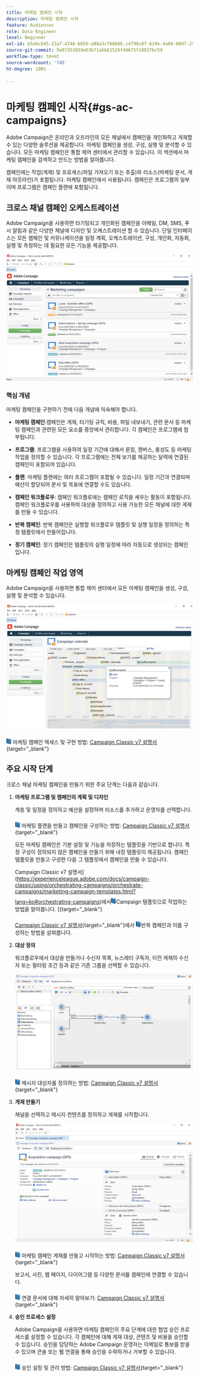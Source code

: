 ```yaml
---
title: 마케팅 캠페인 시작
description: 마케팅 캠페인 시작
feature: Audiences
role: Data Engineer
level: Beginner
exl-id: b5a6c845-13a7-4746-b856-a08a3cf80b66,c4798c8f-619e-4a60-80d7-29b9e4c61168
source-git-commit: 9e07353859e63b71abb61526f40675f18837bc59
workflow-type: tm+mt
source-wordcount: '745'
ht-degree: 100%

---
```


# 마케팅 캠페인 시작{#gs-ac-campaigns}

Adobe Campaign은 온라인과 오프라인의 모든 채널에서 캠페인을 개인화하고 게재할 수 있는 다양한 솔루션을 제공합니다. 마케팅 캠페인을 생성, 구성, 실행 및 분석할 수 있습니다. 모든 마케팅 캠페인은 통합 제어 센터에서 관리할 수 있습니다. 이 섹션에서 마케팅 캠페인을 검색하고 만드는 방법을 알아봅니다.

캠페인에는 작업(게재) 및 프로세스(파일 가져오기 또는 추출)와 리소스(마케팅 문서, 게재 아웃라인)가 포함됩니다. 마케팅 캠페인에서 사용됩니다. 캠페인은 프로그램의 일부이며 프로그램은 캠페인 플랜에 포함됩니다.

## 크로스 채널 캠페인 오케스트레이션

Adobe Campaign을 사용하면 타기팅되고 개인화된 캠페인을 이메일, DM, SMS, 푸시 알림과 같은 다양한 채널에 디자인 및 오케스트레이션 할 수 있습니다. 단일 인터페이스는 모든 캠페인 및 커뮤니케이션을 일정 계획, 오케스트레이션, 구성, 개인화, 자동화, 실행 및 측정하는 데 필요한 모든 기능을 제공합니다.

![](assets/campaign-tab.png)

### 핵심 개념

마케팅 캠페인을 구현하기 전에 다음 개념에 익숙해야 합니다.

* **마케팅 캠페인**:캠페인은 게재, 타기팅 규칙, 비용, 파일 내보내기, 관련 문서 등 마케팅 캠페인과 관련된 모든 요소를 중앙에서 관리합니다. 각 캠페인은 프로그램에 첨부됩니다.

* **프로그램**: 프로그램을 사용하여 일정 기간에 대해서 론칭, 캔버스, 충성도 등 마케팅 작업을 정의할 수 있습니다. 각 프로그램에는 전체 보기를 제공하는 달력에 연결된 캠페인이 포함되어 있습니다.

* **플랜**: 마케팅 플랜에는 여러 프로그램이 포함될 수 있습니다. 일정 기간과 연결되며 예산이 할당되어 문서 및 목표에 연결할 수도 있습니다.

* **캠페인 워크플로우**: 캠페인 워크플로에는 캠페인 로직을 세우는 활동이 포함됩니다. 캠페인 워크플로우를 사용하여 대상을 정의하고 사용 가능한 모든 채널에 대한 게재를 만들 수 있습니다.

* **반복 캠페인**: 반복 캠페인은 실행할 워크플로우 템플릿 및 실행 일정을 정의하는 특정 템플릿에서 만들어집니다.

* **정기 캠페인**: 정기 캠페인은 템플릿의 실행 일정에 따라 자동으로 생성되는 캠페인입니다.

## 마케팅 캠페인 작업 영역

Adobe Campaign을 사용하면 통합 제어 센터에서 모든 마케팅 캠페인을 생성, 구성, 실행 및 분석할 수 있습니다.

![](assets/calendar.png)

![](../assets/do-not-localize/book.png) 마케팅 캠페인 액세스 및 구현 방법: [Campaign Classic v7 설명서](https://experienceleague.adobe.com/docs/campaign-classic/using/orchestrating-campaigns/about-marketing-campaigns/accessing-marketing-campaigns.html?lang=ko#orchestrating-campaigns){target=&quot;_blank&quot;}


## 주요 시작 단계

크로스 채널 마케팅 캠페인을 만들기 위한 주요 단계는 다음과 같습니다.

1. **마케팅 프로그램 및 캠페인의 계획 및 디자인**

   계층 및 일정을 정의하고 예산을 설정하며 리소스를 추가하고 운영자를 선택합니다.

   ![](../assets/do-not-localize/book.png) 마케팅 플랜을 만들고 캠페인을 구성하는 방법: [Campaign Classic v7 설명서](https://experienceleague.adobe.com/docs/campaign-classic/using/orchestrating-campaigns/orchestrate-campaigns/setting-up-marketing-campaigns.html?lang=ko#creating-plan-and-program-hierarchy){target=&quot;_blank&quot;}

   모든 마케팅 캠페인은 기본 설정 및 기능을 저장하는 템플릿을 기반으로 합니다. 특정 구성이 정의되지 않은 캠페인을 만들기 위해 내장 템플릿이 제공됩니다. 캠페인 템플릿을 만들고 구성한 다음 그 템플릿에서 캠페인을 만들 수 있습니다.

   Campaign Classic v7 설명서](https://experienceleague.adobe.com/docs/campaign-classic/using/orchestrating-campaigns/orchestrate-campaigns/marketing-campaign-templates.html?lang=ko#orchestrating-campaigns)에서![](../assets/do-not-localize/book.png)Campaign 템플릿으로 작업하는 방법을 알아봅니다. [{target=&quot;_blank&quot;}

   [Campaign Classic v7 설명서](https://experienceleague.adobe.com/docs/campaign-classic/using/orchestrating-campaigns/orchestrate-campaigns/setting-up-marketing-campaigns.html?lang=ko#recurring-and-periodic-campaigns){target=&quot;_blank&quot;}에서 ![](../assets/do-not-localize/book.png)반복 캠페인과 이를 구성하는 방법을 살펴봅니다.

1. **대상 정의**

   워크플로우에서 대상을 만들거나 수신자 목록, 뉴스레터 구독자, 이전 게재의 수신자 또는 필터링 조건 등과 같은 기존 그룹을 선택할 수 있습니다.

   ![](assets/campaign-wf.png)

   ![](../assets/do-not-localize/book.png) 메시지 대상자를 정의하는 방법: [Campaign Classic v7 설명서](https://experienceleague.adobe.com/docs/campaign-classic/using/orchestrating-campaigns/orchestrate-campaigns/marketing-campaign-target.html?lang=ko#orchestrating-campaigns){target=&quot;_blank&quot;}

1. **게재 만들기**

   채널을 선택하고 메시지 컨텐츠를 정의하고 게재를 시작합니다.

   ![](assets/campaign-dashboard.png)

   ![](../assets/do-not-localize/book.png) 마케팅 캠페인 게재를 만들고 시작하는 방법: [Campaign Classic v7 설명서](https://experienceleague.adobe.com/docs/campaign-classic/using/orchestrating-campaigns/orchestrate-campaigns/marketing-campaign-deliveries.html?lang=ko#creating-deliveries){target=&quot;_blank&quot;}

   보고서, 사진, 웹 페이지, 다이어그램 등 다양한 문서를 캠페인에 연결할 수 있습니다.

   ![](../assets/do-not-localize/book.png) 연결 문서에 대해 자세히 알아보기: [Campaign Classic v7 설명서](https://experienceleague.adobe.com/docs/campaign-classic/using/orchestrating-campaigns/orchestrate-campaigns/marketing-campaign-assets.html?lang=ko#adding-documents){target=&quot;_blank&quot;}

1. **승인 프로세스 설정**

   Adobe Campaign을 사용하면 마케팅 캠페인의 주요 단계에 대한 협업 승인 프로세스를 설정할 수 있습니다. 각 캠페인에 대해 게재 대상, 콘텐츠 및 비용을 승인할 수 있습니다. 승인을 담당하는 Adobe Campaign 운영자는 이메일로 통보를 받을 수 있으며 콘솔 또는 웹 연결을 통해 승인을 수락하거나 거부할 수 있습니다.

   ![](../assets/do-not-localize/book.png) 승인 설정 및 관리 방법: [Campaign Classic v7 설명서](https://experienceleague.adobe.com/docs/campaign-classic/using/orchestrating-campaigns/orchestrate-campaigns/marketing-campaign-approval.html?lang=ko#orchestrating-campaigns){target=&quot;_blank&quot;}

